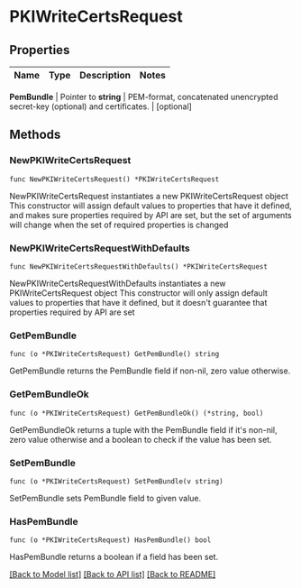 # PKIWriteCertsRequest


## Properties

Name | Type | Description | Notes
------------ | ------------- | ------------- | -------------


**PemBundle** | Pointer to **string** | PEM-format, concatenated unencrypted secret-key (optional) and certificates. | [optional] 



## Methods


### NewPKIWriteCertsRequest

`func NewPKIWriteCertsRequest() *PKIWriteCertsRequest`

NewPKIWriteCertsRequest instantiates a new PKIWriteCertsRequest object
This constructor will assign default values to properties that have it defined,
and makes sure properties required by API are set, but the set of arguments
will change when the set of required properties is changed

### NewPKIWriteCertsRequestWithDefaults

`func NewPKIWriteCertsRequestWithDefaults() *PKIWriteCertsRequest`

NewPKIWriteCertsRequestWithDefaults instantiates a new PKIWriteCertsRequest object
This constructor will only assign default values to properties that have it defined,
but it doesn't guarantee that properties required by API are set


### GetPemBundle

`func (o *PKIWriteCertsRequest) GetPemBundle() string`

GetPemBundle returns the PemBundle field if non-nil, zero value otherwise.

### GetPemBundleOk

`func (o *PKIWriteCertsRequest) GetPemBundleOk() (*string, bool)`

GetPemBundleOk returns a tuple with the PemBundle field if it's non-nil, zero value otherwise
and a boolean to check if the value has been set.

### SetPemBundle

`func (o *PKIWriteCertsRequest) SetPemBundle(v string)`

SetPemBundle sets PemBundle field to given value.


### HasPemBundle

`func (o *PKIWriteCertsRequest) HasPemBundle() bool`

HasPemBundle returns a boolean if a field has been set.









[[Back to Model list]](../README.md#documentation-for-models) [[Back to API list]](../README.md#documentation-for-api-endpoints) [[Back to README]](../README.md)


